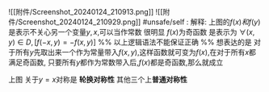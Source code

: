 


![[附件/Screenshot_20240124_210913.png]]
![[附件/Screenshot_20240124_210929.png]]
	#unsafe/self : 解释: 上图的$f(x)和f(y)$是表示不关心另一个变量$y,x$,可以当作常数
	很明显 $f(x)$为奇函数 是表示为 $\forall (x,y)\in D,[f(-x,y)=-f(x,y)]$
	%% 以上逻辑语法不能保证正确  %%
	想表达的是 对于所有$y$先取出来一个作为常量带入$f(x,y)$,这样函数就可变为$f(x)$,在对于所有$x$都满足奇函数, 只要所有$y$都作为常数带入后,$f(x)$都是奇函数,那么就成立

上图 关于$y=x$对称是 **轮换对称性**
其他三个上**普通对称性**

